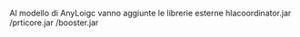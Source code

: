 Al modello di AnyLoigc vanno aggiunte le librerie esterne hlacoordinator.jar /prticore.jar /booster.jar
